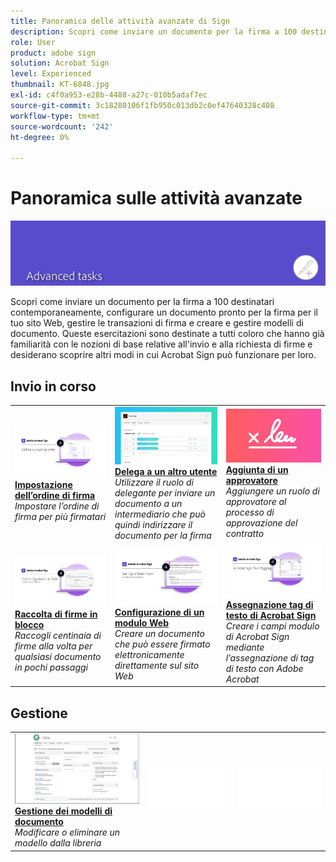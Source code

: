 ```yaml
---
title: Panoramica delle attività avanzate di Sign
description: Scopri come inviare un documento per la firma a 100 destinatari contemporaneamente, configurare un documento pronto per la firma per il tuo sito Web, gestire le transazioni di firma e creare e gestire modelli di documento
role: User
product: adobe sign
solution: Acrobat Sign
level: Experienced
thumbnail: KT-6848.jpg
exl-id: c4f0a953-e28b-4488-a27c-010b5adaf7ec
source-git-commit: 3c18280106f1fb950c013db2c0ef47640328c408
workflow-type: tm+mt
source-wordcount: '242'
ht-degree: 0%

---
```


# Panoramica sulle attività avanzate

![Sign Advanced Image](../assets/Hero-Advanced.png)

Scopri come inviare un documento per la firma a 100 destinatari contemporaneamente, configurare un documento pronto per la firma per il tuo sito Web, gestire le transazioni di firma e creare e gestire modelli di documento. Queste esercitazioni sono destinate a tutti coloro che hanno già familiarità con le nozioni di base relative all&#39;invio e alla richiesta di firme e desiderano scoprire altri modi in cui Acrobat Sign può funzionare per loro.

## Invio in corso

<table style="table-layout:fixed">
<tr>
  <td>
    <a href="setting-up-routing.md">
      <img alt="Impostazione dell’ordine di firma" src="../assets/Routing.png">
    </a>
    <div>
    <a href="setting-up-routing.md"><strong>Impostazione dell’ordine di firma</strong></a>
    </div>
    <em>Impostare l’ordine di firma per più firmatari</em>
    <br>
  </td>
  <td>
    <a href="delegate-signature.md">
      <img alt="Delega a un altro utente" src="../assets/Delegating.png" />
    </a>  
    <div>
    <a href="delegate-signature.md"><strong>Delega a un altro utente</strong></a>
    </div>
    <em>Utilizzare il ruolo di delegante per inviare un documento a un intermediario che può quindi indirizzare il documento per la firma</em>
    <br>
  </td>
  <td>
    <a href="add-an-approver.md">
      <img alt="Aggiunta di un approvatore" src="../assets/Approver.png" />
    </a>
    <div>
    <a href="add-an-approver.md"><strong>Aggiunta di un approvatore</strong></a>
    </div>
    <em>Aggiungere un ruolo di approvatore al processo di approvazione del contratto</em>
    <br>
  </td>
</tr>
<tr>
  <td>
    <a href="megasign.md">
      <img alt="Raccolta di firme in blocco" src="../assets/Megasign.png" />
    </a>
    <div>
    <a href="megasign.md"><strong>Raccolta di firme in blocco</strong></a>
    </div>
    <em>Raccogli centinaia di firme alla volta per qualsiasi documento in pochi passaggi</em>
    <br>
  </td>
  <td>
    <a href="webform.md">
      <img alt="Configurazione di un modulo Web" src="../assets/Webform.png" />
    </a>
    <div>
    <a href="webform.md"><strong>Configurazione di un modulo Web</strong></a>
    </div>
    <em>Creare un documento che può essere firmato elettronicamente direttamente sul sito Web</em>
    <br>
  </td> 
  <td>
    <a href="adobe-sign-text-tagging.md">
      <img alt="Assegnazione tag di testo di Acrobat Sign" src="../assets/Text-Tagging.png" />
  </a>
    <div>
    <a href="adobe-sign-text-tagging.md"><strong>Assegnazione tag di testo di Acrobat Sign</strong></a>
    </div>
    <em>Creare i campi modulo di Acrobat Sign mediante l’assegnazione di tag di testo con Adobe Acrobat</em>
    <br>
  </td> 
</table>

## Gestione

<table style="table-layout:fixed">
<tr>
  <td>
    <a href="edit-a-template.md">
      <img alt="Gestione dei modelli di documento" src="../assets/ManageTemplate.png" />
    </a>
    <div>
    <a href="edit-a-template.md"><strong>Gestione dei modelli di documento</strong></a>
    </div>
    <em>Modificare o eliminare un modello dalla libreria</em>
    <br>
  </td>  
  <td>
    <img alt="Spaziatore" src="../assets/Whitespacer.png" />
    <div>
    <br>
  </td>
  <td>
    <img alt="Spaziatore" src="../assets/Whitespacer.png" />
    <div>
    <br>
  </td>
</tr>
</table>
